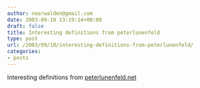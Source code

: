 ```yaml
---
author: nearwalden@gmail.com
date: 2003-09-10 13:19:14+00:00
draft: false
title: Interesting definitions from peterlunenfeld
type: post
url: /2003/09/10/interesting-definitions-from-peterlunenfeld/
categories:
- posts
---
```


Interesting definitions from [peterlunenfeld.net](//mdp.artcenter.edu/~sbaki/m1/lunensite_v1/mediakit/quotes.html')



